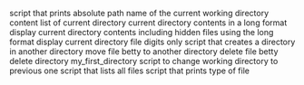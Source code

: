 script that prints absolute path name of the current working directory
content list of current directory
current directory contents in a long format
display current directory contents including hidden files using the long format
display current directory file digits only
script that creates a directory in another directory
move file betty to another directory
delete file betty
delete directory my_first_directory
script to change working directory to previous one
script that lists all files
script that prints type of file
